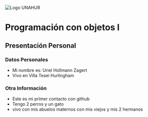 ![Logo UNAHUR](./UNAHUR.png)

# Programación con objetos I
## Presentación Personal

### Datos Personales
- Mi nombre es: Uriel Hollmann Zagert
- Vivo en Villa Tesei Hurlingham


### Otra Información
- Este es mi primer contacto con github
- Tengo 2 perros y un gato
- vivo con mis abuelos maternos con mis viejos y mis 2 hermanos
